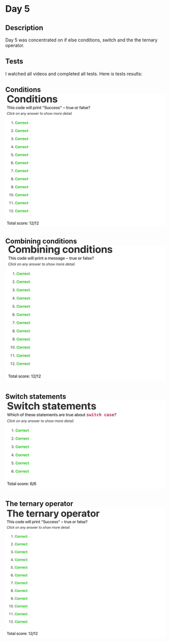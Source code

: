 # Day 5

## Description

Day 5 was concentrated on if else conditions, switch and the the ternary operator.

## Tests

I watched all videos and completed all tests.
Here is tests results:

**Conditions**
![Conditions tests result](/Resources/Day_5/Results/Conditions.jpg)
------

**Combining conditions**
![Combining conditions tests result](/Resources/Day_5/Results/Combining_conditions.jpg)
------

**Switch statements**
![Switch statements tests result](/Resources/Day_5/Results/Switch_statements.jpg)
------

**The ternary operator**
![The ternary operator tests result](/Resources/Day_5/Results/The_ternary_operator.jpg)
------